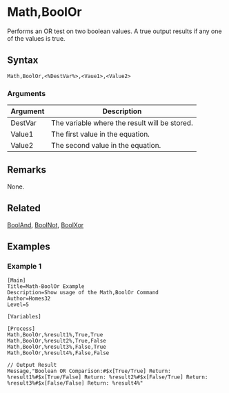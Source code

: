 # Math,BoolOr

Performs an OR test on two boolean values. A true output results if any one of the values is true.

## Syntax

```pebakery
Math,BoolOr,<%DestVar%>,<Vaue1>,<Value2>
```

### Arguments

| Argument | Description |
| --- | --- |
| DestVar | The variable where the result will be stored. |
| Value1 | The first value  in the equation. |
| Value2 | The second value in the equation. |

## Remarks

None.

## Related

[BoolAnd](./BoolAnd.md), [BoolNot](./BoolNot.md), [BoolXor](./BoolXor.md)

## Examples

### Example 1

```pebakery
[Main]
Title=Math-BoolOr Example
Description=Show usage of the Math,BoolOr Command
Author=Homes32
Level=5

[Variables]

[Process]
Math,BoolOr,%result1%,True,True
Math,BoolOr,%result2%,True,False
Math,BoolOr,%result3%,False,True
Math,BoolOr,%result4%,False,False

// Output Result
Message,"Boolean OR Comparison:#$x[True/True] Return: %result1%#$x[True/False] Return: %result2%#$x[False/True] Return: %result3%#$x[False/False] Return: %result4%"
```
